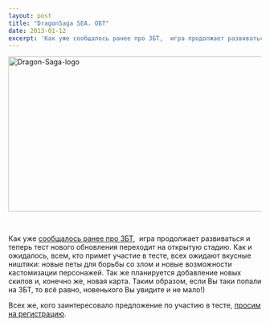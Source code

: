 ```yaml
---
layout: post
title: "DragonSaga SEA. ОБТ"
date: 2013-01-12
excerpt: 'Как уже сообщалось ранее про ЗБТ,  игра продолжает развиваться и теперь тест нового обновления переходит на открытую стадию. Как и ожидалось, всем, кто примет участие в тесте, всех ожидают вкусные ништяки...'
---
```


<a href="http://gamersoul.ru/%d0%be%d0%b1%d0%bd%d0%be%d0%b2%d0%bb%d0%b5%d0%bd%d0%b8%d0%b5-draconica-%d0%b8%d0%bb%d0%b8-%d0%bd%d0%be%d0%b2%d0%be%d0%b5-%d0%b7%d0%b1%d1%82/dragon-saga-logo/" rel="attachment wp-att-89"><img class="size-full wp-image-89 aligncenter" alt="Dragon-Saga-logo" src="http://gamersoul.ru/wp-content/uploads/2012/12/Dragon-Saga-logo.jpg" width="611" height="309" /></a>

&nbsp;

Как уже <a href="http://gamersoul.ru/%D0%BE%D0%B1%D0%BD%D0%BE%D0%B2%D0%BB%D0%B5%D0%BD%D0%B8%D0%B5-draconica-%D0%B8%D0%BB%D0%B8-%D0%BD%D0%BE%D0%B2%D0%BE%D0%B5-%D0%B7%D0%B1%D1%82/">сообщалось ранее про ЗБТ</a>,  игра продолжает развиваться и теперь тест нового обновления переходит на открытую стадию. Как и ожидалось, всем, кто примет участие в тесте, всех ожидают вкусные ништяки: новые петы для борьбы со злом и новые возможности кастомизации персонажей. Так же планируется добавление новых скилов и, конечно же, новая карта. Таким образом, если Вы таки попали на ЗБТ, то всё равно, новенького Вы увидите и не мало!)

Всех же, кого заинтересовало предложение по участию в тесте, <a href="http://dragonsaga.gsquare.com/">просим на регистрацию</a>.